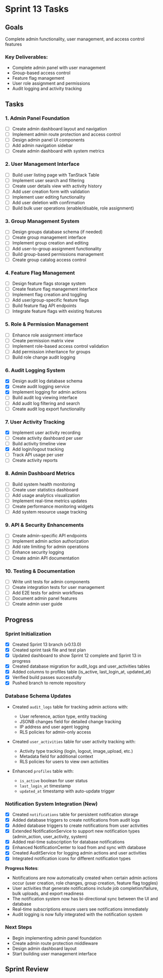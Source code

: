 # Sprint 13 Tasks

## Goals
Complete admin functionality, user management, and access control features

### Key Deliverables:
- Complete admin panel with user management
- Group-based access control
- Feature flag management
- User role assignment and permissions
- Audit logging and activity tracking

## Tasks

### 1. Admin Panel Foundation
- [ ] Create admin dashboard layout and navigation
- [ ] Implement admin route protection and access control
- [ ] Design admin panel UI components
- [ ] Add admin navigation sidebar
- [ ] Create admin dashboard with system metrics

### 2. User Management Interface
- [ ] Build user listing page with TanStack Table
- [ ] Implement user search and filtering
- [ ] Create user details view with activity history
- [ ] Add user creation form with validation
- [ ] Implement user editing functionality
- [ ] Add user deletion with confirmation
- [ ] Build bulk user operations (enable/disable, role assignment)

### 3. Group Management System
- [ ] Design groups database schema (if needed)
- [ ] Create group management interface
- [ ] Implement group creation and editing
- [ ] Add user-to-group assignment functionality
- [ ] Build group-based permissions management
- [ ] Create group catalog access control

### 4. Feature Flag Management
- [ ] Design feature flags storage system
- [ ] Create feature flag management interface
- [ ] Implement flag creation and toggling
- [ ] Add user/group-specific feature flags
- [ ] Build feature flag API endpoints
- [ ] Integrate feature flags with existing features

### 5. Role & Permission Management
- [ ] Enhance role assignment interface
- [ ] Create permission matrix view
- [ ] Implement role-based access control validation
- [ ] Add permission inheritance for groups
- [ ] Build role change audit logging

### 6. Audit Logging System
- [x] Design audit log database schema
- [x] Create audit logging service
- [x] Implement logging for admin actions
- [ ] Build audit log viewing interface
- [ ] Add audit log filtering and search
- [ ] Create audit log export functionality

### 7. User Activity Tracking
- [x] Implement user activity recording
- [ ] Create activity dashboard per user
- [ ] Build activity timeline view
- [x] Add login/logout tracking
- [ ] Track API usage per user
- [ ] Create activity reports

### 8. Admin Dashboard Metrics
- [ ] Build system health monitoring
- [ ] Create user statistics dashboard
- [ ] Add usage analytics visualization
- [ ] Implement real-time metrics updates
- [ ] Create performance monitoring widgets
- [ ] Add system resource usage tracking

### 9. API & Security Enhancements
- [ ] Create admin-specific API endpoints
- [ ] Implement admin action authorization
- [ ] Add rate limiting for admin operations
- [ ] Enhance security logging
- [ ] Create admin API documentation

### 10. Testing & Documentation
- [ ] Write unit tests for admin components
- [ ] Create integration tests for user management
- [ ] Add E2E tests for admin workflows
- [ ] Document admin panel features
- [ ] Create admin user guide

## Progress

### Sprint Initialization
- [x] Created Sprint 13 branch (v0.13.0)
- [x] Created sprint task file and test plan
- [x] Updated dashboard to show Sprint 12 complete and Sprint 13 in progress
- [x] Created database migration for audit_logs and user_activities tables
- [x] Added columns to profiles table (is_active, last_login_at, updated_at)
- [x] Verified build passes successfully
- [x] Pushed branch to remote repository

### Database Schema Updates
- Created `audit_logs` table for tracking admin actions with:
  - User reference, action type, entity tracking
  - JSONB changes field for detailed change tracking
  - IP address and user agent logging
  - RLS policies for admin-only access
  
- Created `user_activities` table for user activity tracking with:
  - Activity type tracking (login, logout, image_upload, etc.)
  - Metadata field for additional context
  - RLS policies for users to view own activities
  
- Enhanced `profiles` table with:
  - `is_active` boolean for user status
  - `last_login_at` timestamp
  - `updated_at` timestamp with auto-update trigger

### Notification System Integration (New)
- [x] Created `notifications` table for persistent notification storage
- [x] Added database triggers to create notifications from audit logs
- [x] Added database triggers to create notifications from user activities
- [x] Extended NotificationService to support new notification types (admin_action, user_activity, system)
- [x] Added real-time subscription for database notifications
- [x] Enhanced NotificationCenter to load from and sync with database
- [x] Created AuditService for logging admin actions and user activities
- [x] Integrated notification icons for different notification types

**Progress Notes**:
- Notifications are now automatically created when certain admin actions occur (user creation, role changes, group creation, feature flag toggles)
- User activities that generate notifications include job completion/failure, bulk uploads, and export readiness
- The notification system now has bi-directional sync between the UI and database
- Real-time subscriptions ensure users see notifications immediately
- Audit logging is now fully integrated with the notification system

### Next Steps
- Begin implementing admin panel foundation
- Create admin route protection middleware
- Design admin dashboard layout
- Start building user management interface

## Sprint Review 